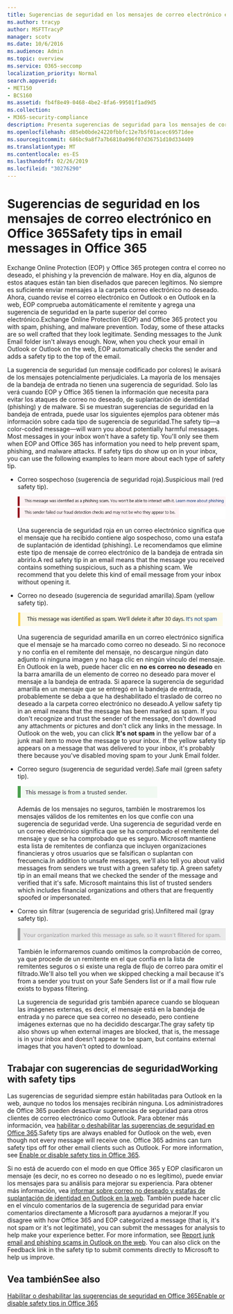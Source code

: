 ```yaml
---
title: Sugerencias de seguridad en los mensajes de correo electrónico en Office 365
ms.author: tracyp
author: MSFTTracyP
manager: scotv
ms.date: 10/6/2016
ms.audience: Admin
ms.topic: overview
ms.service: O365-seccomp
localization_priority: Normal
search.appverid:
- MET150
- BCS160
ms.assetid: fb4f8e49-0468-4be2-8fa6-99501f1ad9d5
ms.collection:
- M365-security-compliance
description: Presenta sugerencias de seguridad para los mensajes de correo filtrados por el filtro de correo no deseado de EOP y Office 365.
ms.openlocfilehash: d85eb0bde24220fbbfc12e7b5f01acec69571dee
ms.sourcegitcommit: 686bc9a8f7a7b6810a096f07d36751d10d334409
ms.translationtype: MT
ms.contentlocale: es-ES
ms.lasthandoff: 02/26/2019
ms.locfileid: "30276290"
---
```

# <a name="safety-tips-in-email-messages-in-office-365"></a><span data-ttu-id="97b19-103">Sugerencias de seguridad en los mensajes de correo electrónico en Office 365</span><span class="sxs-lookup"><span data-stu-id="97b19-103">Safety tips in email messages in Office 365</span></span>

<span data-ttu-id="97b19-p101">Exchange Online Protection (EOP) y Office 365 protegen contra el correo no deseado, el phishing y la prevención de malware. Hoy en día, algunos de estos ataques están tan bien diseñados que parecen legítimos. No siempre es suficiente enviar mensajes a la carpeta correo electrónico no deseado. Ahora, cuando revise el correo electrónico en Outlook o en Outlook en la web, EOP comprueba automáticamente el remitente y agrega una sugerencia de seguridad en la parte superior del correo electrónico.</span><span class="sxs-lookup"><span data-stu-id="97b19-p101">Exchange Online Protection (EOP) and Office 365 protect you with spam, phishing, and malware prevention. Today, some of these attacks are so well crafted that they look legitimate. Sending messages to the Junk Email folder isn't always enough. Now, when you check your email in Outlook or Outlook on the web, EOP automatically checks the sender and adds a safety tip to the top of the email.</span></span> 
  
<span data-ttu-id="97b19-p102">La sugerencia de seguridad (un mensaje codificado por colores) le avisará de los mensajes potencialmente perjudiciales. La mayoría de los mensajes de la bandeja de entrada no tienen una sugerencia de seguridad. Solo las verá cuando EOP y Office 365 tienen la información que necesita para evitar los ataques de correo no deseado, de suplantación de identidad (phishing) y de malware. Si se muestran sugerencias de seguridad en la bandeja de entrada, puede usar los siguientes ejemplos para obtener más información sobre cada tipo de sugerencia de seguridad.</span><span class="sxs-lookup"><span data-stu-id="97b19-p102">The safety tip—a color-coded message—will warn you about potentially harmful messages. Most messages in your inbox won't have a safety tip. You'll only see them when EOP and Office 365 has information you need to help prevent spam, phishing, and malware attacks. If safety tips do show up on in your inbox, you can use the following examples to learn more about each type of safety tip.</span></span>
  
- <span data-ttu-id="97b19-112">Correo sospechoso (sugerencia de seguridad roja).</span><span class="sxs-lookup"><span data-stu-id="97b19-112">Suspicious mail (red safety tip).</span></span>
    
    ![Captura de pantalla que muestra una sugerencia de seguridad roja.](media/5078a0be-e556-44a1-b169-09d780d26898.png)
  
    <span data-ttu-id="97b19-p103">Una sugerencia de seguridad roja en un correo electrónico significa que el mensaje que ha recibido contiene algo sospechoso, como una estafa de suplantación de identidad (phishing). Le recomendamos que elimine este tipo de mensaje de correo electrónico de la bandeja de entrada sin abrirlo.</span><span class="sxs-lookup"><span data-stu-id="97b19-p103">A red safety tip in an email means that the message you received contains something suspicious, such as a phishing scam. We recommend that you delete this kind of email message from your inbox without opening it.</span></span>
    
- <span data-ttu-id="97b19-116">Correo no deseado (sugerencia de seguridad amarilla).</span><span class="sxs-lookup"><span data-stu-id="97b19-116">Spam (yellow safety tip).</span></span>
    
    ![Captura de pantalla que muestra una sugerencia de seguridad amarilla.](media/793c9265-ea44-48fd-a98f-804fadd4163b.png)
  
    <span data-ttu-id="97b19-p104">Una sugerencia de seguridad amarilla en un correo electrónico significa que el mensaje se ha marcado como correo no deseado. Si no reconoce y no confía en el remitente del mensaje, no descargue ningún dato adjunto ni ninguna imagen y no haga clic en ningún vínculo del mensaje. En Outlook en la web, puede hacer clic en **no es correo no deseado** en la barra amarilla de un elemento de correo no deseado para mover el mensaje a la bandeja de entrada. Si aparece la sugerencia de seguridad amarilla en un mensaje que se entregó en la bandeja de entrada, probablemente se deba a que ha deshabilitado el traslado de correo no deseado a la carpeta correo electrónico no deseado.</span><span class="sxs-lookup"><span data-stu-id="97b19-p104">A yellow safety tip in an email means that the message has been marked as spam. If you don't recognize and trust the sender of the message, don't download any attachments or pictures and don't click any links in the message. In Outlook on the web, you can click **It's not spam** in the yellow bar of a junk mail item to move the message to your inbox. If the yellow safety tip appears on a message that was delivered to your inbox, it's probably there because you've disabled moving spam to your Junk Email folder.</span></span> 
    
- <span data-ttu-id="97b19-122">Correo seguro (sugerencia de seguridad verde).</span><span class="sxs-lookup"><span data-stu-id="97b19-122">Safe mail (green safety tip).</span></span>
    
    ![Captura de pantalla que muestra una sugerencia de seguridad de color verde.](media/acbc11d0-f626-4848-9fbf-66eeeda3f803.png)
  
    <span data-ttu-id="97b19-p105">Además de los mensajes no seguros, también le mostraremos los mensajes válidos de los remitentes en los que confíe con una sugerencia de seguridad verde. Una sugerencia de seguridad verde en un correo electrónico significa que se ha comprobado el remitente del mensaje y que se ha comprobado que es seguro. Microsoft mantiene esta lista de remitentes de confianza que incluyen organizaciones financieras y otros usuarios que se falsifican o suplantan con frecuencia.</span><span class="sxs-lookup"><span data-stu-id="97b19-p105">In addition to unsafe messages, we'll also tell you about valid messages from senders we trust with a green safety tip. A green safety tip in an email means that we checked the sender of the message and verified that it's safe. Microsoft maintains this list of trusted senders which includes financial organizations and others that are frequently spoofed or impersonated.</span></span>
    
- <span data-ttu-id="97b19-127">Correo sin filtrar (sugerencia de seguridad gris).</span><span class="sxs-lookup"><span data-stu-id="97b19-127">Unfiltered mail (gray safety tip).</span></span>
    
    ![Captura de pantalla que muestra una sugerencia de seguridad gris.](media/c4d0cf8f-08e9-4c84-beee-1d9e0b022e0a.png)
  
    <span data-ttu-id="97b19-129">También le informaremos cuando omitimos la comprobación de correo, ya que procede de un remitente en el que confía en la lista de remitentes seguros o si existe una regla de flujo de correo para omitir el filtrado.</span><span class="sxs-lookup"><span data-stu-id="97b19-129">We'll also tell you when we skipped checking a mail because it's from a sender you trust on your Safe Senders list or if a mail flow rule exists to bypass filtering.</span></span> 
    
    <span data-ttu-id="97b19-130">La sugerencia de seguridad gris también aparece cuando se bloquean las imágenes externas, es decir, el mensaje está en la bandeja de entrada y no parece que sea correo no deseado, pero contiene imágenes externas que no ha decidido descargar.</span><span class="sxs-lookup"><span data-stu-id="97b19-130">The gray safety tip also shows up when external images are blocked, that is, the message is in your inbox and doesn't appear to be spam, but contains external images that you haven't opted to download.</span></span>
    
## <a name="working-with-safety-tips"></a><span data-ttu-id="97b19-131">Trabajar con sugerencias de seguridad</span><span class="sxs-lookup"><span data-stu-id="97b19-131">Working with safety tips</span></span>

<span data-ttu-id="97b19-p106">Las sugerencias de seguridad siempre están habilitadas para Outlook en la web, aunque no todos los mensajes recibirán ninguna. Los administradores de Office 365 pueden desactivar sugerencias de seguridad para otros clientes de correo electrónico como Outlook. Para obtener más información, vea [habilitar o deshabilitar las sugerencias de seguridad en Office 365](enable-or-disable-safety-tips.md).</span><span class="sxs-lookup"><span data-stu-id="97b19-p106">Safety tips are always enabled for Outlook on the web, even though not every message will receive one. Office 365 admins can turn safety tips off for other email clients such as Outlook. For more information, see [Enable or disable safety tips in Office 365](enable-or-disable-safety-tips.md).</span></span>
  
<span data-ttu-id="97b19-p107">Si no está de acuerdo con el modo en que Office 365 y EOP clasificaron un mensaje (es decir, no es correo no deseado o no es legítimo), puede enviar los mensajes para su análisis para mejorar su experiencia. Para obtener más información, vea [informar sobre correo no deseado y estafas de suplantación de identidad en Outlook en la web](https://technet.microsoft.com/library/dn594557.aspx). También puede hacer clic en el vínculo comentarios de la sugerencia de seguridad para enviar comentarios directamente a Microsoft para ayudarnos a mejorar.</span><span class="sxs-lookup"><span data-stu-id="97b19-p107">If you disagree with how Office 365 and EOP categorized a message (that is, it's not spam or it's not legitimate), you can submit the messages for analysis to help make your experience better. For more information, see [Report junk email and phishing scams in Outlook on the web](https://technet.microsoft.com/library/dn594557.aspx). You can also click on the Feedback link in the safety tip to submit comments directly to Microsoft to help us improve.</span></span>
  
## <a name="see-also"></a><span data-ttu-id="97b19-138">Vea también</span><span class="sxs-lookup"><span data-stu-id="97b19-138">See also</span></span>

[<span data-ttu-id="97b19-139">Habilitar o deshabilitar las sugerencias de seguridad en Office 365</span><span class="sxs-lookup"><span data-stu-id="97b19-139">Enable or disable safety tips in Office 365</span></span>](enable-or-disable-safety-tips.md)

